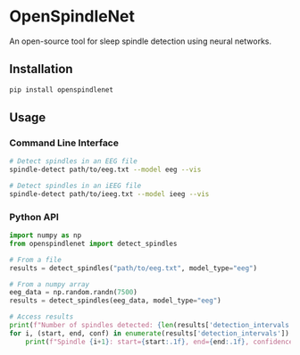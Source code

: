 # OpenSpindleNet

An open-source tool for sleep spindle detection using neural networks.

## Installation

```bash
pip install openspindlenet
```

## Usage

### Command Line Interface

```bash
# Detect spindles in an EEG file
spindle-detect path/to/eeg.txt --model eeg --vis

# Detect spindles in an iEEG file
spindle-detect path/to/ieeg.txt --model ieeg --vis
```

### Python API

```python
import numpy as np
from openspindlenet import detect_spindles

# From a file
results = detect_spindles("path/to/eeg.txt", model_type="eeg")

# From a numpy array
eeg_data = np.random.randn(7500)
results = detect_spindles(eeg_data, model_type="eeg")

# Access results
print(f"Number of spindles detected: {len(results['detection_intervals'])}")
for i, (start, end, conf) in enumerate(results['detection_intervals']):
    print(f"Spindle {i+1}: start={start:.1f}, end={end:.1f}, confidence={conf:.4f}")
```

